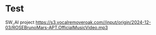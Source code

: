 # Test
SW_AI project
https://s3.vocalremoveroak.com//input/origin/2024-12-03/ROSEBrunoMars-APT.OfficialMusicVideo.mp3
